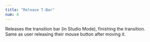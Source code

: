 ```yaml
---
title: "Release T-Bar"
num: 4
---
```


Releases the transition bar (in Studio Mode), finishing the transition.\
Same as user releasing their mouse button after moving it.








